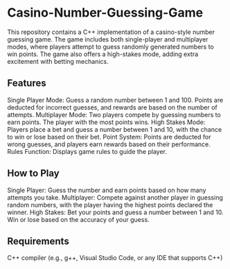 # Casino-Number-Guessing-Game
This repository contains a C++ implementation of a casino-style number guessing game. The game includes both single-player and multiplayer modes, where players attempt to guess randomly generated numbers to win points. The game also offers a high-stakes mode, adding extra excitement with betting mechanics.  

## Features
Single Player Mode: Guess a random number between 1 and 100. Points are deducted for incorrect guesses, and rewards are based on the number of attempts.
Multiplayer Mode: Two players compete by guessing numbers to earn points. The player with the most points wins.
High Stakes Mode: Players place a bet and guess a number between 1 and 10, with the chance to win or lose based on their bet.
Point System: Points are deducted for wrong guesses, and players earn rewards based on their performance.
Rules Function: Displays game rules to guide the player.

## How to Play
Single Player: Guess the number and earn points based on how many attempts you take.
Multiplayer: Compete against another player in guessing random numbers, with the player having the highest points declared the winner.
High Stakes: Bet your points and guess a number between 1 and 10. Win or lose based on the accuracy of your guess.

## Requirements
C++ compiler (e.g., g++, Visual Studio Code, or any IDE that supports C++)
